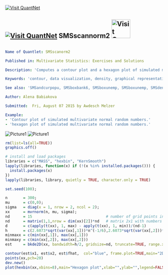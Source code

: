

[<img src="https://github.com/QuantLet/Styleguide-and-Validation-procedure/blob/master/pictures/banner.png" alt="Visit QuantNet">](http://quantlet.de/index.php?p=info)

## [<img src="https://github.com/QuantLet/Styleguide-and-Validation-procedure/blob/master/pictures/qloqo.png" alt="Visit QuantNet">](http://quantlet.de/) **SMSscannorm2** [<img src="https://github.com/QuantLet/Styleguide-and-Validation-procedure/blob/master/pictures/QN2.png" width="60" alt="Visit QuantNet 2.0">](http://quantlet.de/d3/ia)


```yaml

Name of Quantlet: SMSscanorm2

Published in: Multivariate Statistics: Exercises and Solutions

Description: 'Computes a contour plot and a hexagon plot of simulated multivariate normal random numbers.'

Keywords: 'contour, data visualization, density, graphical representation, hexagon-plot, histogram, kde, kernel, multivariate, multivariate normal, plot, random-number-generation, scatterplot, simulation, standard-normal, visualization'

See also: 'SMSandcurpopu, SMSboxbank6, SMSboxunemp, SMSboxunemp, SMSdenbank, SMSdenbank, SMSdrafcar, SMSdrafcar, SMSfacenorm, SMSfacenorm, SMShiscar, SMShiscar, SMShisheights, SMShisheights, SMSpcpcar, SMSpcpcar, SMSscanorm2, SMSscanorm3, SMSscanorm3, SMSscapopu, SMSscapopu'

Author: Alena Babiakova

Submitted:  Fri, August 07 2015 by Awdesch Melzer

Example: 
- 'Contour plot of simulated multivariate normal random numbers.'
- 'hexagon plot of simulated multivariate normal random numbers.'
```


![Picture1](SMSscannorm201.png)
![Picture1](SMSscannorm202.png)


```R
rm(list=ls(all=TRUE))
graphics.off()

# install and load packages
libraries = c("MASS", "hexbin", "KernSmooth")
lapply(libraries, function(x) if (!(x %in% installed.packages())) {
  install.packages(x)
})
lapply(libraries, library, quietly = TRUE, character.only = TRUE)

set.seed(100);

n       = 300;
mu      = c(0,0);
sigma   = diag(x = 1, nrow = 2, ncol = 2);
xx      = mvrnorm(n, mu, sigma);
nd      = 15                                 # number of grid points in each dimension
nd      = matrix(1,1,nrow = dim(xx)[2])*nd   # matrix 2x1 with numbers of grid points in each dimension
d       = c(apply(t(xx), 1, max) - apply(t(xx), 1, min))/(nd-1)
h       = c(2.6073*sqrt(var(xx[,1]))*n^(-1/6),2.6073*sqrt(var(xx[,2]))*n^(-1/6)) # bandwidth a la Scott's rule of thumb
minmaxx = c(min(xx[,1]), max(xx[,1]))
minmaxy = c(min(xx[,2]), max(xx[,2]))
est     = bkde2D(xx, bandwidth=h/2, gridsize=nd, truncate=TRUE, range.x=list(minmaxx, minmaxy))   # estimates 2dimensional density

contour(est$x1, est$x2, est$fhat,  col="blue", frame.plot=TRUE,main="2D kernel estimate")
points(xx,pch=20)
dev.new()
plot(hexbin(xx,xbins=8),main="Hexagon plot",xlab="",ylab="",legend=FALSE)
```
